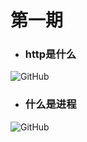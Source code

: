 # 第一期


- ### http是什么

<img src="https://raw.githubusercontent.com/Tnfe/TNFE-Diagram/master/assets/http%20what.png" alt="GitHub" title="http what" />

- ### 什么是进程

<img src="https://raw.githubusercontent.com/Tnfe/TNFE-Diagram/master/assets/process.jpg" alt="GitHub" title="process" />

